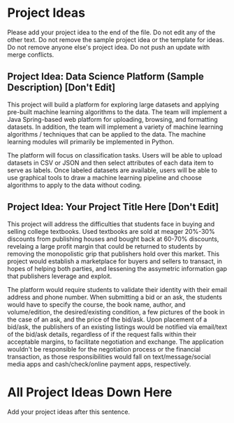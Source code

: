 # Project Ideas

Please add your project idea to the end of the file. Do not edit any of the other text. Do not remove the sample project idea or the template for ideas. Do not remove anyone else's project idea. Do not push an update with merge conflicts.

## Project Idea: Data Science Platform (Sample Description) [Don't Edit]

This project will build a platform for exploring large datasets and applying pre-built machine learning algorithms to the data. The team will implement a Java Spring-based web platform for uploading, browsing, and formatting datasets. In addition, the team will implement a variety of machine learning algorithms / techniques that can be applied to the data. The machine learning modules will primarily be implemented in Python. 

The platform will focus on classification tasks. Users will be able to upload datasets in CSV or JSON and then select attributes of each data item to serve as labels. Once labeled datasets are available, users will be able to use graphical tools to draw a machine learning pipeline and choose algorithms to apply to the data without coding.

## Project Idea: Your Project Title Here [Don't Edit]

This project will address the difficulties that students face in buying and selling college textbooks. Used textbooks are sold at meager 20%-30% discounts from publishing houses and bought back at 60-70% discounts, revelaing a large profit margin that could be returned to students by removing the monopolistic grip that publishers hold over this market.
This project would establish a marketplace for buyers and sellers to transact, in hopes of helping both parties, and lessening the assymetric information gap that publishers leverage and exploit. 

The platform would require students to validate their identity with their email address and phone number. When submitting a bid or an ask, the students would have to specify the course, the book name, author, and volume/edition, the desired/existing condition, a few pictures of the book in the case of an ask, and the price of the bid/ask. Upon placement of a bid/ask, the publishers of an existing listings would be notified via email/text of the bid/ask details, regardless of if the request falls within their acceptable margins, to facilitate negotiation and exchange. The application wouldn't be responsible for the negotiation process or the financial transaction, as those responsibilities would fall on text/message/social media apps and cash/check/online payment apps, respectively. 

# All Project Ideas Down Here

Add your project ideas after this sentence. 

